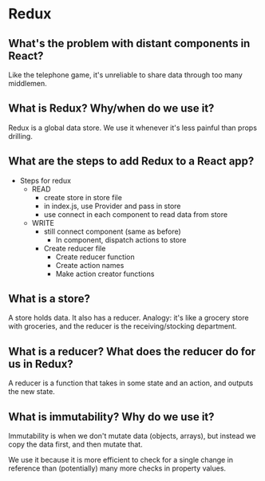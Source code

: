 # Redux

## What's the problem with distant components in React?

Like the telephone game, it's unreliable to share data through too many middlemen.

## What is Redux? Why/when do we use it?

Redux is a global data store. We use it whenever it's less painful than props drilling.

## What are the steps to add Redux to a React app?

* Steps for redux
  * READ
    * create store in store file
    * in index.js, use Provider and pass in store
    * use connect in each component to read data from store
  * WRITE
    * still connect component (same as before)
      * In component, dispatch actions to store
    * Create reducer file
      * Create reducer function
      * Create action names
      * Make action creator functions


## What is a store?
A store holds data. It also has a reducer. Analogy: it's like a grocery store with groceries, and the reducer is the receiving/stocking department.

## What is a reducer? What does the reducer do for us in Redux?
A reducer is a function that takes in some state and an action, and outputs the new state.

## What is immutability? Why do we use it?
Immutability is when we don't mutate data (objects, arrays), but instead we copy the data first, and then mutate that.

We use it because it is more efficient to check for a single change in reference than (potentially) many more checks in property values.